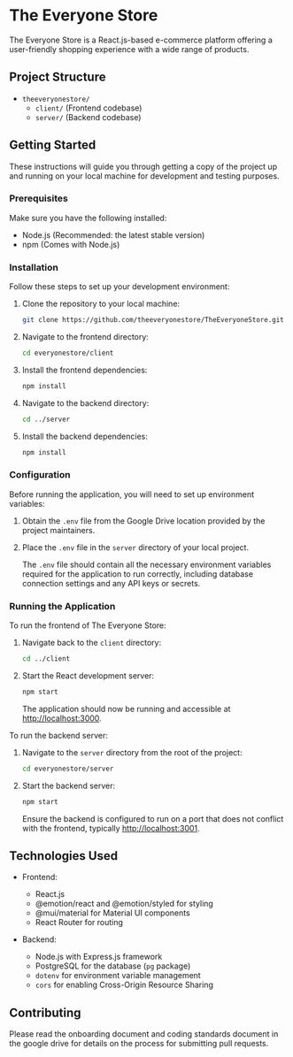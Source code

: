# The Everyone Store

The Everyone Store is a React.js-based e-commerce platform offering a user-friendly shopping experience with a wide range of products.

## Project Structure

* `theeveryonestore/`
    * `client/` (Frontend codebase)
    * `server/` (Backend codebase)

## Getting Started

These instructions will guide you through getting a copy of the project up and running on your local machine for development and testing purposes.

### Prerequisites

Make sure you have the following installed:
* Node.js (Recommended: the latest stable version)
* npm (Comes with Node.js)

### Installation

Follow these steps to set up your development environment:

1. Clone the repository to your local machine:
    ```sh
    git clone https://github.com/theeveryonestore/TheEveryoneStore.git
    ```

2. Navigate to the frontend directory:
    ```sh
    cd everyonestore/client
    ```

3. Install the frontend dependencies:
    ```sh
    npm install
    ```

4. Navigate to the backend directory:
    ```sh
    cd ../server
    ```

5. Install the backend dependencies:
    ```sh
    npm install
    ```

### Configuration

Before running the application, you will need to set up environment variables:

1. Obtain the `.env` file from the Google Drive location provided by the project maintainers.

2. Place the `.env` file in the `server` directory of your local project.

   The `.env` file should contain all the necessary environment variables required for the application to run correctly, including database connection settings and any API keys or secrets.

### Running the Application

To run the frontend of The Everyone Store:

1. Navigate back to the `client` directory:
    ```sh
    cd ../client
    ```

2. Start the React development server:
    ```sh
    npm start
    ```

   The application should now be running and accessible at [http://localhost:3000](http://localhost:3000).

To run the backend server:

1. Navigate to the `server` directory from the root of the project:
    ```sh
    cd everyonestore/server
    ```

2. Start the backend server:
    ```sh
    npm start
    ```

   Ensure the backend is configured to run on a port that does not conflict with the frontend, typically [http://localhost:3001](http://localhost:3001).

## Technologies Used

- Frontend:
    - React.js
    - @emotion/react and @emotion/styled for styling
    - @mui/material for Material UI components
    - React Router for routing

- Backend:
    - Node.js with Express.js framework
    - PostgreSQL for the database (`pg` package)
    - `dotenv` for environment variable management
    - `cors` for enabling Cross-Origin Resource Sharing

## Contributing

Please read the onboarding document and coding standards document in the google drive for details on the process for submitting pull requests.


